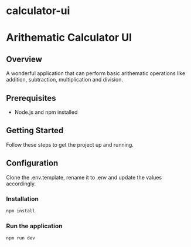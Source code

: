 # calculator-ui

# Arithematic Calculator UI

## Overview
A wonderful application that can perform basic arithematic operations like addition, subtraction, multiplication and division.

## Prerequisites
- Node.js and npm installed

## Getting Started
Follow these steps to get the project up and running.

## Configuration
Clone the .env.template, rename it to .env and update the values accordingly.

### Installation
```bash
npm install
```

### Run the application
```bash
npm run dev
```
